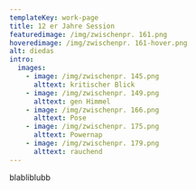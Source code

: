 ```yaml
---
templateKey: work-page
title: 12 er Jahre Session
featuredimage: /img/zwischenpr. 161.png
hoveredimage: /img/zwischenpr. 161-hover.png
alt: diedas
intro:
  images:
    - image: /img/zwischenpr. 145.png
      alttext: kritischer Blick
    - image: /img/zwischenpr. 149.png
      alttext: gen Himmel
    - image: /img/zwischenpr. 166.png
      alttext: Pose
    - image: /img/zwischenpr. 175.png
      alttext: Powernap
    - image: /img/zwischenpr. 179.png
      alttext: rauchend
---
```

blabliblubb